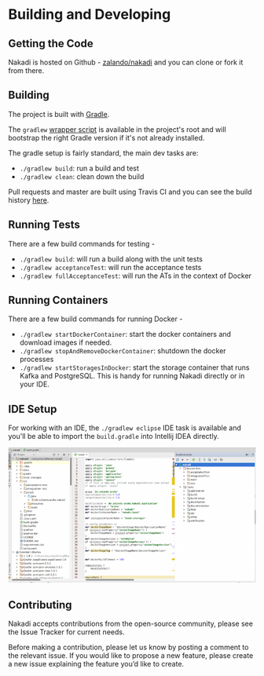# Building and Developing

## Getting the Code

Nakadi is hosted on Github - [zalando/nakadi](https://github.com/zalando/nakadi/) and you can clone or fork it from there. 

## Building

The project is built with [Gradle](http://gradle.org). 

The `gradlew` [wrapper script](http://www.gradle.org/docs/current/userguide/gradle_wrapper.html) is available in the project's root and will bootstrap the right Gradle version if it's not already installed. 

The gradle setup is fairly standard, the main dev tasks are:

- `./gradlew build`: run a build and test
- `./gradlew clean`: clean down the build

Pull requests and master are built using Travis CI and you can see the build history [here](https://travis-ci.org/zalando/nakadi).

## Running Tests

There are a few build commands for testing -

- `./gradlew build`: will run a build along with the unit tests
- `./gradlew acceptanceTest`: will run the acceptance tests
- `./gradlew fullAcceptanceTest`: will run the ATs in the context of Docker

## Running Containers

There are a few build commands for running Docker -

- `./gradlew startDockerContainer`: start the docker containers and download images if needed.
- `./gradlew stopAndRemoveDockerContainer`: shutdown the docker processes
- `./gradlew startStoragesInDocker`: start the storage container that runs Kafka and PostgreSQL. This is handy for running Nakadi directly or in your IDE.

## IDE Setup

For working with an IDE, the `./gradlew eclipse` IDE task is available and you'll be able to import the `build.gradle` into Intellij IDEA directly.

![idea](./images/idea.png)

## Contributing

Nakadi accepts contributions from the open-source community, please see the Issue Tracker for current needs.

Before making a contribution, please let us know by posting a comment to the relevant issue. If you would like to propose a new feature, please create a new issue explaining the feature you’d like to create.


